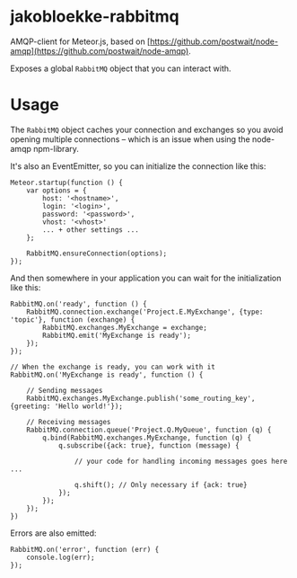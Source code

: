 # jakobloekke-rabbitmq
AMQP-client for Meteor.js, based on [https://github.com/postwait/node-amqp](https://github.com/postwait/node-amqp).

Exposes a global ```RabbitMQ``` object that you can interact with.

# Usage

The ```RabbitMQ``` object caches your connection and exchanges so you avoid opening multiple connections – which is an issue when using the node-amqp npm-library.

It's also an EventEmitter, so you can initialize the connection like this:
 
    Meteor.startup(function () {
        var options = {
            host: '<hostname>',
            login: '<login>',
            password: '<password>',
            vhost: '<vhost>'
            ... + other settings ...
        };
    
        RabbitMQ.ensureConnection(options);
    });

And then somewhere in your application you can wait for the initialization like this:

    RabbitMQ.on('ready', function () {
        RabbitMQ.connection.exchange('Project.E.MyExchange', {type: 'topic'}, function (exchange) {
            RabbitMQ.exchanges.MyExchange = exchange;
            RabbitMQ.emit('MyExchange is ready');
        });
    });

    // When the exchange is ready, you can work with it
    RabbitMQ.on('MyExchange is ready', function () {
    
        // Sending messages
        RabbitMQ.exchanges.MyExchange.publish('some_routing_key', {greeting: 'Hello world!'});
    
        // Receiving messages
        RabbitMQ.connection.queue('Project.Q.MyQueue', function (q) {
            q.bind(RabbitMQ.exchanges.MyExchange, function (q) {
                q.subscribe({ack: true}, function (message) {
                    
                    // your code for handling incoming messages goes here ...
                    
                    q.shift(); // Only necessary if {ack: true}
                });
            });
        });
    })
    
Errors are also emitted:

    RabbitMQ.on('error', function (err) {
        console.log(err);
    });
    
